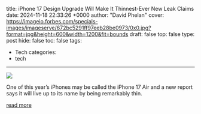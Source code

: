 title: iPhone 17 Design Upgrade Will Make It Thinnest-Ever New Leak Claims
date: 2024-11-18 22:33:26 +0000
author: "David Phelan"
cover: https://imageio.forbes.com/specials-images/imageserve/672bc5291ff97eeb28be0973/0x0.jpg?format=jpg&height=600&width=1200&fit=bounds
draft: false
top: false
type: post
hide: false
toc: false
tags:
  - Tech
categories:
  - tech
---

![](https://imageio.forbes.com/specials-images/imageserve/672bc5291ff97eeb28be0973/0x0.jpg?format=jpg&height=600&width=1200&fit=bounds)

One of this year’s iPhones may be called the iPhone 17 Air and a new report says it will live up to its name by being remarkably thin.

[read more](https://www.forbes.com/sites/davidphelan/2024/11/18/iphone-17-design-upgrade-will-make-it-thinnest-ever-new-leak-claims/)
